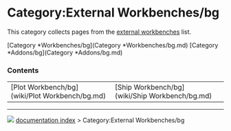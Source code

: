 # Category:External Workbenches/bg
This category collects pages from the [external workbenches](external_workbenches.md) list.

[Category   *Workbenches/bg](Category   *Workbenches/bg.md) [Category   *Addons/bg](Category   *Addons/bg.md)

### Contents

|     |     |     |
| --- | --- | --- |
| [Plot Workbench/bg](wiki/Plot Workbench/bg.md) | [Ship Workbench/bg](wiki/Ship Workbench/bg.md) |



---
![](images/Right_arrow.png) [documentation index](../README.md) > Category:External Workbenches/bg
